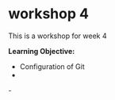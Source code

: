 # workshop 4

This is a workshop for week 4

**Learning Objective:**
<ul>
<li>Configuration of Git<li>
</ul>
- 
